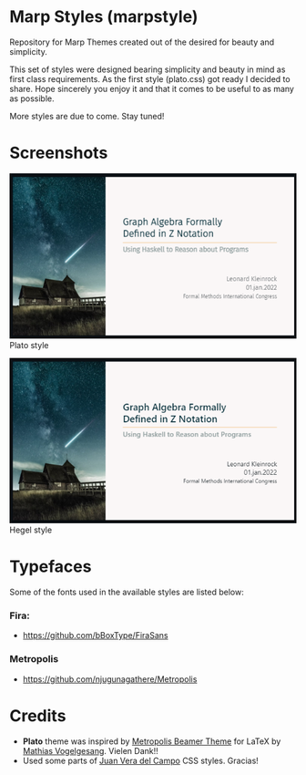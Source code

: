 # Marp Styles (marpstyle)

Repository for Marp Themes created out of the desired for beauty and simplicity.

This set of styles were designed bearing simplicity and beauty in mind as first class requirements. As the first style (plato.css) got ready I decided to share.  Hope sincerely you enjoy it and that it comes to be useful to as many as possible.

More styles are due to come. Stay tuned!


# Screenshots

![Style: Plato](img/plato01.png)<br>
Plato style

![Style: Hegel](img/hegel01.png)<br>
Hegel style



# Typefaces

Some of the fonts used in the available styles are listed below:

### Fira:  
- https://github.com/bBoxType/FiraSans

### Metropolis
- https://github.com/njugunagathere/Metropolis

# Credits

- **Plato** theme was inspired by [Metropolis Beamer Theme](https://github.com/matze/mtheme) for LaTeX by [Mathias Vogelgesang](https://github.com/matze/mtheme). Vielen Dank!!
- Used some parts of [Juan Vera del Campo](https://github.com/Juanvvc) CSS styles. Gracias!